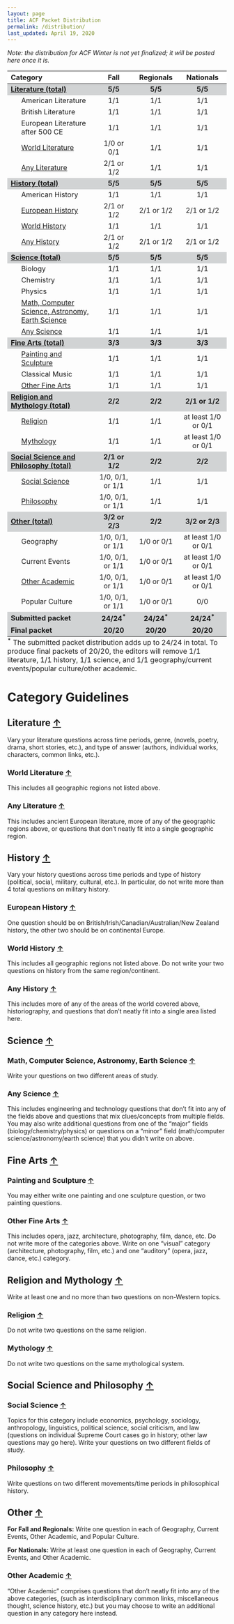 ```yaml
---
layout: page
title: ACF Packet Distribution
permalink: /distribution/
last_updated: April 19, 2020
---
```

*Note: the distribution for ACF Winter is not yet finalized; it will be posted here once it is.*

<a id = 'top'></a>
<table class="table table-striped table-hover table-responsive table-condensed" style="margin-left: auto; margin-right: auto;">
 <thead>
  <tr>
   <th style="text-align:left;position: sticky; top:0; background-color: #FFFFFF;"> Category </th>
   <th style="text-align:center;position: sticky; top:0; background-color: #FFFFFF;"> Fall </th>
   <th style="text-align:center;position: sticky; top:0; background-color: #FFFFFF;"> Regionals </th>
   <th style="text-align:center;position: sticky; top:0; background-color: #FFFFFF;"> Nationals </th>
  </tr>
 </thead>
<tbody>
  <tr>
   <td style="text-align:left;font-weight: bold;background-color: #d1d3d4 !important;"> <a href="#literature-">Literature (total)</a> </td>
   <td style="text-align:center;font-weight: bold;background-color: #d1d3d4 !important;"> 5/5 </td>
   <td style="text-align:center;font-weight: bold;background-color: #d1d3d4 !important;"> 5/5 </td>
   <td style="text-align:center;font-weight: bold;background-color: #d1d3d4 !important;"> 5/5 </td>
  </tr>
  <tr>
   <td style="text-align:left; padding-left: 2em;" indentlevel="1"> American Literature </td>
   <td style="text-align:center;"> 1/1 </td>
   <td style="text-align:center;"> 1/1 </td>
   <td style="text-align:center;"> 1/1 </td>
  </tr>
  <tr>
   <td style="text-align:left; padding-left: 2em;" indentlevel="1"> British Literature </td>
   <td style="text-align:center;"> 1/1 </td>
   <td style="text-align:center;"> 1/1 </td>
   <td style="text-align:center;"> 1/1 </td>
  </tr>
  <tr>
   <td style="text-align:left; padding-left: 2em;" indentlevel="1"> European Literature after 500 CE </td>
   <td style="text-align:center;"> 1/1 </td>
   <td style="text-align:center;"> 1/1 </td>
   <td style="text-align:center;"> 1/1 </td>
  </tr>
  <tr>
   <td style="text-align:left; padding-left: 2em;" indentlevel="1"> <a href="#world-literature-">World Literature</a> </td>
   <td style="text-align:center;"> 1/0 or 0/1 </td>
   <td style="text-align:center;"> 1/1 </td>
   <td style="text-align:center;"> 1/1 </td>
  </tr>
  <tr>
   <td style="text-align:left; padding-left: 2em;" indentlevel="1"> <a href="#any-literature-">Any Literature</a> </td>
   <td style="text-align:center;"> 2/1 or 1/2 </td>
   <td style="text-align:center;"> 1/1 </td>
   <td style="text-align:center;"> 1/1 </td>
  </tr>
  <tr>
   <td style="text-align:left;font-weight: bold;background-color: #d1d3d4 !important;"> <a href="#history-">History (total)</a> </td>
   <td style="text-align:center;font-weight: bold;background-color: #d1d3d4 !important;"> 5/5 </td>
   <td style="text-align:center;font-weight: bold;background-color: #d1d3d4 !important;"> 5/5 </td>
   <td style="text-align:center;font-weight: bold;background-color: #d1d3d4 !important;"> 5/5 </td>
  </tr>
  <tr>
   <td style="text-align:left; padding-left: 2em;" indentlevel="1"> American History </td>
   <td style="text-align:center;"> 1/1 </td>
   <td style="text-align:center;"> 1/1 </td>
   <td style="text-align:center;"> 1/1 </td>
  </tr>
  <tr>
   <td style="text-align:left; padding-left: 2em;" indentlevel="1"> <a href="#european-history-">European History</a> </td>
   <td style="text-align:center;"> 2/1 or 1/2 </td>
   <td style="text-align:center;"> 2/1 or 1/2 </td>
   <td style="text-align:center;"> 2/1 or 1/2 </td>
  </tr>
  <tr>
   <td style="text-align:left; padding-left: 2em;" indentlevel="1"> <a href="#world-history-">World History</a> </td>
   <td style="text-align:center;"> 1/1 </td>
   <td style="text-align:center;"> 1/1 </td>
   <td style="text-align:center;"> 1/1 </td>
  </tr>
  <tr>
   <td style="text-align:left; padding-left: 2em;" indentlevel="1"> <a href="#any-history-">Any History</a> </td>
   <td style="text-align:center;"> 2/1 or 1/2 </td>
   <td style="text-align:center;"> 2/1 or 1/2 </td>
   <td style="text-align:center;"> 2/1 or 1/2 </td>
  </tr>
  <tr>
   <td style="text-align:left;font-weight: bold;background-color: #d1d3d4 !important;"> <a href="#science-">Science (total)</a> </td>
   <td style="text-align:center;font-weight: bold;background-color: #d1d3d4 !important;"> 5/5 </td>
   <td style="text-align:center;font-weight: bold;background-color: #d1d3d4 !important;"> 5/5 </td>
   <td style="text-align:center;font-weight: bold;background-color: #d1d3d4 !important;"> 5/5 </td>
  </tr>
  <tr>
   <td style="text-align:left; padding-left: 2em;" indentlevel="1"> Biology </td>
   <td style="text-align:center;"> 1/1 </td>
   <td style="text-align:center;"> 1/1 </td>
   <td style="text-align:center;"> 1/1 </td>
  </tr>
  <tr>
   <td style="text-align:left; padding-left: 2em;" indentlevel="1"> Chemistry </td>
   <td style="text-align:center;"> 1/1 </td>
   <td style="text-align:center;"> 1/1 </td>
   <td style="text-align:center;"> 1/1 </td>
  </tr>
  <tr>
   <td style="text-align:left; padding-left: 2em;" indentlevel="1"> Physics </td>
   <td style="text-align:center;"> 1/1 </td>
   <td style="text-align:center;"> 1/1 </td>
   <td style="text-align:center;"> 1/1 </td>
  </tr>
  <tr>
   <td style="text-align:left; padding-left: 2em;" indentlevel="1"> <a href="#math-computer-science-astronomy-earth-science-">Math, Computer Science, Astronomy, Earth Science</a> </td>
   <td style="text-align:center;"> 1/1 </td>
   <td style="text-align:center;"> 1/1 </td>
   <td style="text-align:center;"> 1/1 </td>
  </tr>
  <tr>
   <td style="text-align:left; padding-left: 2em;" indentlevel="1"> <a href="#any-science-">Any Science</a> </td>
   <td style="text-align:center;"> 1/1 </td>
   <td style="text-align:center;"> 1/1 </td>
   <td style="text-align:center;"> 1/1 </td>
  </tr>
  <tr>
   <td style="text-align:left;font-weight: bold;background-color: #d1d3d4 !important;"> <a href="#fine-arts-">Fine Arts (total)</a> </td>
   <td style="text-align:center;font-weight: bold;background-color: #d1d3d4 !important;"> 3/3 </td>
   <td style="text-align:center;font-weight: bold;background-color: #d1d3d4 !important;"> 3/3 </td>
   <td style="text-align:center;font-weight: bold;background-color: #d1d3d4 !important;"> 3/3 </td>
  </tr>
  <tr>
   <td style="text-align:left; padding-left: 2em;" indentlevel="1"> <a href="#painting-and-sculpture-">Painting and Sculpture</a> </td>
   <td style="text-align:center;"> 1/1 </td>
   <td style="text-align:center;"> 1/1 </td>
   <td style="text-align:center;"> 1/1 </td>
  </tr>
  <tr>
   <td style="text-align:left; padding-left: 2em;" indentlevel="1"> Classical Music </td>
   <td style="text-align:center;"> 1/1 </td>
   <td style="text-align:center;"> 1/1 </td>
   <td style="text-align:center;"> 1/1 </td>
  </tr>
  <tr>
   <td style="text-align:left; padding-left: 2em;" indentlevel="1"> <a href="#other-fine-arts-">Other Fine Arts</a> </td>
   <td style="text-align:center;"> 1/1 </td>
   <td style="text-align:center;"> 1/1 </td>
   <td style="text-align:center;"> 1/1 </td>
  </tr>
  <tr>
   <td style="text-align:left;font-weight: bold;background-color: #d1d3d4 !important;"> <a href="#religion-and-mythology-">Religion and Mythology (total)</a> </td>
   <td style="text-align:center;font-weight: bold;background-color: #d1d3d4 !important;"> 2/2 </td>
   <td style="text-align:center;font-weight: bold;background-color: #d1d3d4 !important;"> 2/2 </td>
   <td style="text-align:center;font-weight: bold;background-color: #d1d3d4 !important;"> 2/1 or 1/2 </td>
  </tr>
  <tr>
   <td style="text-align:left; padding-left: 2em;" indentlevel="1"> <a href="#religion-">Religion</a> </td>
   <td style="text-align:center;"> 1/1 </td>
   <td style="text-align:center;"> 1/1 </td>
   <td style="text-align:center;"> at least 1/0 or 0/1 </td>
  </tr>
  <tr>
   <td style="text-align:left; padding-left: 2em;" indentlevel="1"> <a href="#mythology-">Mythology</a> </td>
   <td style="text-align:center;"> 1/1 </td>
   <td style="text-align:center;"> 1/1 </td>
   <td style="text-align:center;"> at least 1/0 or 0/1 </td>
  </tr>
  <tr>
   <td style="text-align:left;font-weight: bold;background-color: #d1d3d4 !important;"> <a href="#social-science-and-philosophy-">Social Science and Philosophy (total)</a> </td>
   <td style="text-align:center;font-weight: bold;background-color: #d1d3d4 !important;"> 2/1 or 1/2 </td>
   <td style="text-align:center;font-weight: bold;background-color: #d1d3d4 !important;"> 2/2 </td>
   <td style="text-align:center;font-weight: bold;background-color: #d1d3d4 !important;"> 2/2 </td>
  </tr>
  <tr>
   <td style="text-align:left; padding-left: 2em;" indentlevel="1"> <a href="#social-science-">Social Science</a> </td>
   <td style="text-align:center;"> 1/0, 0/1, or 1/1 </td>
   <td style="text-align:center;"> 1/1 </td>
   <td style="text-align:center;"> 1/1 </td>
  </tr>
  <tr>
   <td style="text-align:left; padding-left: 2em;" indentlevel="1"> <a href="#philosophy-">Philosophy</a> </td>
   <td style="text-align:center;"> 1/0, 0/1, or 1/1 </td>
   <td style="text-align:center;"> 1/1 </td>
   <td style="text-align:center;"> 1/1 </td>
  </tr>
  <tr>
   <td style="text-align:left;font-weight: bold;background-color: #d1d3d4 !important;"> <a href="#other-">Other (total)</a> </td>
   <td style="text-align:center;font-weight: bold;background-color: #d1d3d4 !important;"> 3/2 or 2/3 </td>
   <td style="text-align:center;font-weight: bold;background-color: #d1d3d4 !important;"> 2/2 </td>
   <td style="text-align:center;font-weight: bold;background-color: #d1d3d4 !important;"> 3/2 or 2/3 </td>
  </tr>
  <tr>
   <td style="text-align:left; padding-left: 2em;" indentlevel="1"> Geography </td>
   <td style="text-align:center;"> 1/0, 0/1, or 1/1 </td>
   <td style="text-align:center;"> 1/0 or 0/1 </td>
   <td style="text-align:center;"> at least 1/0 or 0/1 </td>
  </tr>
  <tr>
   <td style="text-align:left; padding-left: 2em;" indentlevel="1"> Current Events </td>
   <td style="text-align:center;"> 1/0, 0/1, or 1/1 </td>
   <td style="text-align:center;"> 1/0 or 0/1 </td>
   <td style="text-align:center;"> at least 1/0 or 0/1 </td>
  </tr>
  <tr>
   <td style="text-align:left; padding-left: 2em;" indentlevel="1"> <a href="#other-academic-">Other Academic</a> </td>
   <td style="text-align:center;"> 1/0, 0/1, or 1/1 </td>
   <td style="text-align:center;"> 1/0 or 0/1 </td>
   <td style="text-align:center;"> at least 1/0 or 0/1 </td>
  </tr>
  <tr>
   <td style="text-align:left; padding-left: 2em;" indentlevel="1"> Popular Culture </td>
   <td style="text-align:center;"> 1/0, 0/1, or 1/1 </td>
   <td style="text-align:center;"> 1/0 or 0/1 </td>
   <td style="text-align:center;"> 0/0 </td>
  </tr>
  <tr>
   <td style="text-align:left;font-weight: bold;background-color: #d1d3d4 !important;"> Submitted packet </td>
   <td style="text-align:center;font-weight: bold;background-color: #d1d3d4 !important;"> 24/24<sup>*</sup> </td>
   <td style="text-align:center;font-weight: bold;background-color: #d1d3d4 !important;"> 24/24<sup>*</sup> </td>
   <td style="text-align:center;font-weight: bold;background-color: #d1d3d4 !important;"> 24/24<sup>*</sup> </td>
  </tr>
  <tr>
   <td style="text-align:left;font-weight: bold;background-color: #d1d3d4 !important;"> Final packet </td>
   <td style="text-align:center;font-weight: bold;background-color: #d1d3d4 !important;"> 20/20 </td>
   <td style="text-align:center;font-weight: bold;background-color: #d1d3d4 !important;"> 20/20 </td>
   <td style="text-align:center;font-weight: bold;background-color: #d1d3d4 !important;"> 20/20 </td>
  </tr>
</tbody>
<tfoot>
<tr><td style="padding: 0; border: 0;" colspan="100%">
<sup>*</sup> The submitted packet distribution adds up to 24/24 in total. To produce final packets of 20/20, the editors will remove 1/1 literature, 1/1 history, 1/1 science, and 1/1 geography/current events/popular culture/other academic.</td></tr>
</tfoot>
</table>

# Category Guidelines

## Literature <a href = '#top' class = 'back-to-top'>&uarr;</a>
Vary your literature questions across time periods, genre, (novels, poetry, drama, short stories, etc.), and type of answer (authors, individual works, characters, common links, etc.).

### World Literature <a href = '#top' class = 'back-to-top'>&uarr;</a>
This includes all geographic regions not listed above.

### Any Literature <a href = '#top' class = 'back-to-top'>&uarr;</a>
This includes ancient European literature, more of any of the geographic regions above, or questions that don’t neatly fit into a single geographic region.

## History <a href = '#top' class = 'back-to-top'>&uarr;</a>
Vary your history questions across time periods and type of history (political, social, military, cultural, etc.). In particular, do not write more than 4 total questions on military history.

### European History <a href = '#top' class = 'back-to-top'>&uarr;</a>
One question should be on British/Irish/Canadian/Australian/New Zealand history, the other two should be on continental Europe.

### World History <a href = '#top' class = 'back-to-top'>&uarr;</a>
This includes all geographic regions not listed above. Do not write your two questions on history from the same region/continent.

### Any History <a href = '#top' class = 'back-to-top'>&uarr;</a>
This includes more of any of the areas of the world covered above, historiography, and questions that don’t neatly fit into a single area listed here.

## Science <a href = '#top' class = 'back-to-top'>&uarr;</a>

### Math, Computer Science, Astronomy, Earth Science <a href = '#top' class = 'back-to-top'>&uarr;</a>
Write your questions on two different areas of study.

### Any Science <a href = '#top' class = 'back-to-top'>&uarr;</a>
This includes engineering and technology questions that don’t fit into any of the fields above and questions that mix clues/concepts from multiple fields. You may also write additional questions from one of the “major” fields (biology/chemistry/physics) or questions on a “minor” field (math/computer science/astronomy/earth science) that you didn’t write on above.

## Fine Arts <a href = '#top' class = 'back-to-top'>&uarr;</a>

### Painting and Sculpture <a href = '#top' class = 'back-to-top'>&uarr;</a>
You may either write one painting and one sculpture question, or two painting questions.

### Other Fine Arts <a href = '#top' class = 'back-to-top'>&uarr;</a>
This includes opera, jazz, architecture, photography, film, dance, etc. Do not write more of the categories above. Write on one “visual” category (architecture, photography, film, etc.) and one “auditory” (opera, jazz, dance, etc.) category.

## Religion and Mythology <a href = '#top' class = 'back-to-top'>&uarr;</a>
Write at least one and no more than two questions on non-Western topics.

### Religion <a href = '#top' class = 'back-to-top'>&uarr;</a>
Do not write two questions on the same religion.

### Mythology <a href = '#top' class = 'back-to-top'>&uarr;</a>
Do not write two questions on the same mythological system.

## Social Science and Philosophy <a href = '#top' class = 'back-to-top'>&uarr;</a>

### Social Science <a href = '#top' class = 'back-to-top'>&uarr;</a>
Topics for this category include economics, psychology, sociology, anthropology, linguistics, political science, social criticism, and law (questions on individual Supreme Court cases go in history; other law questions may go here). Write your questions on two different fields of study.

### Philosophy <a href = '#top' class = 'back-to-top'>&uarr;</a>
Write questions on two different movements/time periods in philosophical history.

## Other <a href = '#top' class = 'back-to-top'>&uarr;</a>
**For Fall and Regionals:** Write one question in each of Geography, Current Events, Other Academic, and Popular Culture.

**For Nationals:** Write at least one question in each of Geography, Current Events, and Other Academic.

### Other Academic <a href = '#top' class = 'back-to-top'>&uarr;</a>
“Other Academic” comprises questions that don’t neatly fit into any of the above categories, (such as interdisciplinary common links, miscellaneous thought, science history, etc.) but you may choose to write an additional question in any category here instead.